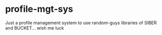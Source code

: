 # profile-mgt-sys
Just a profile management system to use random-guys libraries of SIBER and BUCKET... wish me luck

